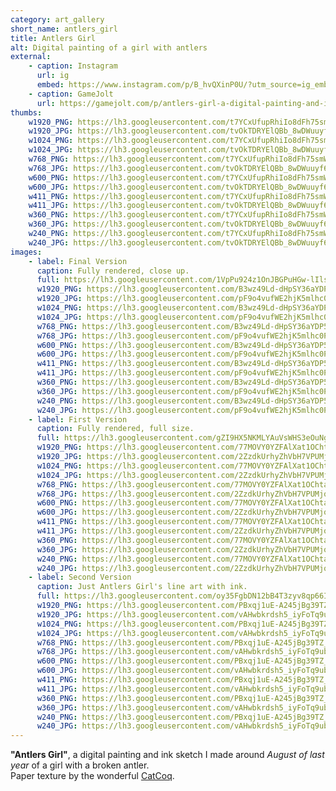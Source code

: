 ```yaml
---
category: art_gallery
short_name: antlers_girl
title: Antlers Girl
alt: Digital painting of a girl with antlers
external:
    - caption: Instagram
      url: ig
      embed: https://www.instagram.com/p/B_hvQXinP0U/?utm_source=ig_embed&amp;utm_campaign=loading
    - caption: GameJolt
      url: https://gamejolt.com/p/antlers-girl-a-digital-painting-and-ink-sketch-i-made-around-huipkhc8
thumbs:
    w1920_PNG: https://lh3.googleusercontent.com/t7YCxUfupRhiIo8dFh75smWG9hppPdMG9o02DgnFup2rF0VDq6QuMjAqWSNwJnGMiGMhN1ZVa9zc5xz1glU2enRFwsWK1hILMMDljXesEefUWMqMAE4Qj8PXP4NrXTH_FL7rdJOyBA=w2400
    w1920_JPG: https://lh3.googleusercontent.com/tvOkTDRYElQBb_8wDWuuyf6fzAgD7_UYHhEAQ8SNqLN6xRKG021BerLlLYkGaVBngKyyV79ZEji5wg0T4YPzc2T2NkzKUFyHA5A-dwdBJ6fMs9auBdxMe5ksu15ksDt0YxZloh4i8A=w2400
    w1024_PNG: https://lh3.googleusercontent.com/t7YCxUfupRhiIo8dFh75smWG9hppPdMG9o02DgnFup2rF0VDq6QuMjAqWSNwJnGMiGMhN1ZVa9zc5xz1glU2enRFwsWK1hILMMDljXesEefUWMqMAE4Qj8PXP4NrXTH_FL7rdJOyBA=w284
    w1024_JPG: https://lh3.googleusercontent.com/tvOkTDRYElQBb_8wDWuuyf6fzAgD7_UYHhEAQ8SNqLN6xRKG021BerLlLYkGaVBngKyyV79ZEji5wg0T4YPzc2T2NkzKUFyHA5A-dwdBJ6fMs9auBdxMe5ksu15ksDt0YxZloh4i8A=w284
    w768_PNG: https://lh3.googleusercontent.com/t7YCxUfupRhiIo8dFh75smWG9hppPdMG9o02DgnFup2rF0VDq6QuMjAqWSNwJnGMiGMhN1ZVa9zc5xz1glU2enRFwsWK1hILMMDljXesEefUWMqMAE4Qj8PXP4NrXTH_FL7rdJOyBA=w213
    w768_JPG: https://lh3.googleusercontent.com/tvOkTDRYElQBb_8wDWuuyf6fzAgD7_UYHhEAQ8SNqLN6xRKG021BerLlLYkGaVBngKyyV79ZEji5wg0T4YPzc2T2NkzKUFyHA5A-dwdBJ6fMs9auBdxMe5ksu15ksDt0YxZloh4i8A=w213
    w600_PNG: https://lh3.googleusercontent.com/t7YCxUfupRhiIo8dFh75smWG9hppPdMG9o02DgnFup2rF0VDq6QuMjAqWSNwJnGMiGMhN1ZVa9zc5xz1glU2enRFwsWK1hILMMDljXesEefUWMqMAE4Qj8PXP4NrXTH_FL7rdJOyBA=w166
    w600_JPG: https://lh3.googleusercontent.com/tvOkTDRYElQBb_8wDWuuyf6fzAgD7_UYHhEAQ8SNqLN6xRKG021BerLlLYkGaVBngKyyV79ZEji5wg0T4YPzc2T2NkzKUFyHA5A-dwdBJ6fMs9auBdxMe5ksu15ksDt0YxZloh4i8A=w166
    w411_PNG: https://lh3.googleusercontent.com/t7YCxUfupRhiIo8dFh75smWG9hppPdMG9o02DgnFup2rF0VDq6QuMjAqWSNwJnGMiGMhN1ZVa9zc5xz1glU2enRFwsWK1hILMMDljXesEefUWMqMAE4Qj8PXP4NrXTH_FL7rdJOyBA=w114
    w411_JPG: https://lh3.googleusercontent.com/tvOkTDRYElQBb_8wDWuuyf6fzAgD7_UYHhEAQ8SNqLN6xRKG021BerLlLYkGaVBngKyyV79ZEji5wg0T4YPzc2T2NkzKUFyHA5A-dwdBJ6fMs9auBdxMe5ksu15ksDt0YxZloh4i8A=w114
    w360_PNG: https://lh3.googleusercontent.com/t7YCxUfupRhiIo8dFh75smWG9hppPdMG9o02DgnFup2rF0VDq6QuMjAqWSNwJnGMiGMhN1ZVa9zc5xz1glU2enRFwsWK1hILMMDljXesEefUWMqMAE4Qj8PXP4NrXTH_FL7rdJOyBA=w100
    w360_JPG: https://lh3.googleusercontent.com/tvOkTDRYElQBb_8wDWuuyf6fzAgD7_UYHhEAQ8SNqLN6xRKG021BerLlLYkGaVBngKyyV79ZEji5wg0T4YPzc2T2NkzKUFyHA5A-dwdBJ6fMs9auBdxMe5ksu15ksDt0YxZloh4i8A=w100
    w240_PNG: https://lh3.googleusercontent.com/t7YCxUfupRhiIo8dFh75smWG9hppPdMG9o02DgnFup2rF0VDq6QuMjAqWSNwJnGMiGMhN1ZVa9zc5xz1glU2enRFwsWK1hILMMDljXesEefUWMqMAE4Qj8PXP4NrXTH_FL7rdJOyBA=w66
    w240_JPG: https://lh3.googleusercontent.com/tvOkTDRYElQBb_8wDWuuyf6fzAgD7_UYHhEAQ8SNqLN6xRKG021BerLlLYkGaVBngKyyV79ZEji5wg0T4YPzc2T2NkzKUFyHA5A-dwdBJ6fMs9auBdxMe5ksu15ksDt0YxZloh4i8A=w66
images:
    - label: Final Version
      caption: Fully rendered, close up.
      full: https://lh3.googleusercontent.com/1VpPu924z1OnJBGPuHGw-lIlsZQjY-dCHni1TgipzCcqAPGjNucjVapCAIcm03-Ne5qknJDtsOOh7MzMuWlpRU21n0C1uj6QHm9j-OATxLrDvuc3KC1_Jg_j9A-SOiZRfkggcyknQw=w2400
      w1920_PNG: https://lh3.googleusercontent.com/B3wz49Ld-dHpSY36aYDP5mAWLdIe17WSL6NqjJ2A9Kk2Iy0SwuzXHyAXf1YDACnVpXoDoYgAWsm3BGNmkIxeR3twCCuDOpkjp0xShBqSVmzarWVNfbsw1cbPONnJfaZd4GHh1DHUmA=w2400
      w1920_JPG: https://lh3.googleusercontent.com/pF9o4vufWE2hjK5mlhc0Pi8stlFP48xcugANRTWSx1xoe3dNHDsHJb0q7peiapF5XrEGP3Jp_-rPRP0tNnlsKrWuo4TJXtzi0qhi6R62-lH0P0xCt-KHX7MV5KISslxyBDe2wxptqw=w2400
      w1024_PNG: https://lh3.googleusercontent.com/B3wz49Ld-dHpSY36aYDP5mAWLdIe17WSL6NqjJ2A9Kk2Iy0SwuzXHyAXf1YDACnVpXoDoYgAWsm3BGNmkIxeR3twCCuDOpkjp0xShBqSVmzarWVNfbsw1cbPONnJfaZd4GHh1DHUmA=w711
      w1024_JPG: https://lh3.googleusercontent.com/pF9o4vufWE2hjK5mlhc0Pi8stlFP48xcugANRTWSx1xoe3dNHDsHJb0q7peiapF5XrEGP3Jp_-rPRP0tNnlsKrWuo4TJXtzi0qhi6R62-lH0P0xCt-KHX7MV5KISslxyBDe2wxptqw=w711
      w768_PNG: https://lh3.googleusercontent.com/B3wz49Ld-dHpSY36aYDP5mAWLdIe17WSL6NqjJ2A9Kk2Iy0SwuzXHyAXf1YDACnVpXoDoYgAWsm3BGNmkIxeR3twCCuDOpkjp0xShBqSVmzarWVNfbsw1cbPONnJfaZd4GHh1DHUmA=w533
      w768_JPG: https://lh3.googleusercontent.com/pF9o4vufWE2hjK5mlhc0Pi8stlFP48xcugANRTWSx1xoe3dNHDsHJb0q7peiapF5XrEGP3Jp_-rPRP0tNnlsKrWuo4TJXtzi0qhi6R62-lH0P0xCt-KHX7MV5KISslxyBDe2wxptqw=w533
      w600_PNG: https://lh3.googleusercontent.com/B3wz49Ld-dHpSY36aYDP5mAWLdIe17WSL6NqjJ2A9Kk2Iy0SwuzXHyAXf1YDACnVpXoDoYgAWsm3BGNmkIxeR3twCCuDOpkjp0xShBqSVmzarWVNfbsw1cbPONnJfaZd4GHh1DHUmA=w416
      w600_JPG: https://lh3.googleusercontent.com/pF9o4vufWE2hjK5mlhc0Pi8stlFP48xcugANRTWSx1xoe3dNHDsHJb0q7peiapF5XrEGP3Jp_-rPRP0tNnlsKrWuo4TJXtzi0qhi6R62-lH0P0xCt-KHX7MV5KISslxyBDe2wxptqw=w416
      w411_PNG: https://lh3.googleusercontent.com/B3wz49Ld-dHpSY36aYDP5mAWLdIe17WSL6NqjJ2A9Kk2Iy0SwuzXHyAXf1YDACnVpXoDoYgAWsm3BGNmkIxeR3twCCuDOpkjp0xShBqSVmzarWVNfbsw1cbPONnJfaZd4GHh1DHUmA=w285
      w411_JPG: https://lh3.googleusercontent.com/pF9o4vufWE2hjK5mlhc0Pi8stlFP48xcugANRTWSx1xoe3dNHDsHJb0q7peiapF5XrEGP3Jp_-rPRP0tNnlsKrWuo4TJXtzi0qhi6R62-lH0P0xCt-KHX7MV5KISslxyBDe2wxptqw=w285
      w360_PNG: https://lh3.googleusercontent.com/B3wz49Ld-dHpSY36aYDP5mAWLdIe17WSL6NqjJ2A9Kk2Iy0SwuzXHyAXf1YDACnVpXoDoYgAWsm3BGNmkIxeR3twCCuDOpkjp0xShBqSVmzarWVNfbsw1cbPONnJfaZd4GHh1DHUmA=w250
      w360_JPG: https://lh3.googleusercontent.com/pF9o4vufWE2hjK5mlhc0Pi8stlFP48xcugANRTWSx1xoe3dNHDsHJb0q7peiapF5XrEGP3Jp_-rPRP0tNnlsKrWuo4TJXtzi0qhi6R62-lH0P0xCt-KHX7MV5KISslxyBDe2wxptqw=w250
      w240_PNG: https://lh3.googleusercontent.com/B3wz49Ld-dHpSY36aYDP5mAWLdIe17WSL6NqjJ2A9Kk2Iy0SwuzXHyAXf1YDACnVpXoDoYgAWsm3BGNmkIxeR3twCCuDOpkjp0xShBqSVmzarWVNfbsw1cbPONnJfaZd4GHh1DHUmA=w166
      w240_JPG: https://lh3.googleusercontent.com/pF9o4vufWE2hjK5mlhc0Pi8stlFP48xcugANRTWSx1xoe3dNHDsHJb0q7peiapF5XrEGP3Jp_-rPRP0tNnlsKrWuo4TJXtzi0qhi6R62-lH0P0xCt-KHX7MV5KISslxyBDe2wxptqw=w166
    - label: First Version
      caption: Fully rendered, full size.
      full: https://lh3.googleusercontent.com/gZI9HX5NKMLYAuVsWHS3eOuNgfOutzaKEs7WWqAAcCub-4enx9HKwCrAlSgqv1OlXuRM6gRGHUzAKW0X7ZTJwJ_Hb8wnID6pBsW6wawpNSVcxupYqDvuGIeXOXHBMZqbBRGGJFAtAQ=w2400
      w1920_PNG: https://lh3.googleusercontent.com/77MOVY0YZFAlXat1OChtacF6QiHvcz0je9oSWVOBK6sRYRJVdK4r6zeiCH9i7jGTViciFbhIhDobWAX20zAFnK_yJkBbWUssqq8P5qmnYkdmGnx2LS_oyiYjv6g5Me4esPRSTKSHKg=w2400
      w1920_JPG: https://lh3.googleusercontent.com/2ZzdkUrhyZhVbH7VPUMjqCBZls4PucIXB1DuskshyNp1x770aoKs7ZBjYgOKRRb4x_rJGftWbdXqyj99Fe-8Ys0rscNx3AXWJ-kTRLgiDEegp3s0Ktiewox6hJMSI6gUpnQRY4EyeA=w2400
      w1024_PNG: https://lh3.googleusercontent.com/77MOVY0YZFAlXat1OChtacF6QiHvcz0je9oSWVOBK6sRYRJVdK4r6zeiCH9i7jGTViciFbhIhDobWAX20zAFnK_yJkBbWUssqq8P5qmnYkdmGnx2LS_oyiYjv6g5Me4esPRSTKSHKg=w711
      w1024_JPG: https://lh3.googleusercontent.com/2ZzdkUrhyZhVbH7VPUMjqCBZls4PucIXB1DuskshyNp1x770aoKs7ZBjYgOKRRb4x_rJGftWbdXqyj99Fe-8Ys0rscNx3AXWJ-kTRLgiDEegp3s0Ktiewox6hJMSI6gUpnQRY4EyeA=w711
      w768_PNG: https://lh3.googleusercontent.com/77MOVY0YZFAlXat1OChtacF6QiHvcz0je9oSWVOBK6sRYRJVdK4r6zeiCH9i7jGTViciFbhIhDobWAX20zAFnK_yJkBbWUssqq8P5qmnYkdmGnx2LS_oyiYjv6g5Me4esPRSTKSHKg=w533
      w768_JPG: https://lh3.googleusercontent.com/2ZzdkUrhyZhVbH7VPUMjqCBZls4PucIXB1DuskshyNp1x770aoKs7ZBjYgOKRRb4x_rJGftWbdXqyj99Fe-8Ys0rscNx3AXWJ-kTRLgiDEegp3s0Ktiewox6hJMSI6gUpnQRY4EyeA=w533
      w600_PNG: https://lh3.googleusercontent.com/77MOVY0YZFAlXat1OChtacF6QiHvcz0je9oSWVOBK6sRYRJVdK4r6zeiCH9i7jGTViciFbhIhDobWAX20zAFnK_yJkBbWUssqq8P5qmnYkdmGnx2LS_oyiYjv6g5Me4esPRSTKSHKg=w416
      w600_JPG: https://lh3.googleusercontent.com/2ZzdkUrhyZhVbH7VPUMjqCBZls4PucIXB1DuskshyNp1x770aoKs7ZBjYgOKRRb4x_rJGftWbdXqyj99Fe-8Ys0rscNx3AXWJ-kTRLgiDEegp3s0Ktiewox6hJMSI6gUpnQRY4EyeA=w416
      w411_PNG: https://lh3.googleusercontent.com/77MOVY0YZFAlXat1OChtacF6QiHvcz0je9oSWVOBK6sRYRJVdK4r6zeiCH9i7jGTViciFbhIhDobWAX20zAFnK_yJkBbWUssqq8P5qmnYkdmGnx2LS_oyiYjv6g5Me4esPRSTKSHKg=w285
      w411_JPG: https://lh3.googleusercontent.com/2ZzdkUrhyZhVbH7VPUMjqCBZls4PucIXB1DuskshyNp1x770aoKs7ZBjYgOKRRb4x_rJGftWbdXqyj99Fe-8Ys0rscNx3AXWJ-kTRLgiDEegp3s0Ktiewox6hJMSI6gUpnQRY4EyeA=w285
      w360_PNG: https://lh3.googleusercontent.com/77MOVY0YZFAlXat1OChtacF6QiHvcz0je9oSWVOBK6sRYRJVdK4r6zeiCH9i7jGTViciFbhIhDobWAX20zAFnK_yJkBbWUssqq8P5qmnYkdmGnx2LS_oyiYjv6g5Me4esPRSTKSHKg=w250
      w360_JPG: https://lh3.googleusercontent.com/2ZzdkUrhyZhVbH7VPUMjqCBZls4PucIXB1DuskshyNp1x770aoKs7ZBjYgOKRRb4x_rJGftWbdXqyj99Fe-8Ys0rscNx3AXWJ-kTRLgiDEegp3s0Ktiewox6hJMSI6gUpnQRY4EyeA=w250
      w240_PNG: https://lh3.googleusercontent.com/77MOVY0YZFAlXat1OChtacF6QiHvcz0je9oSWVOBK6sRYRJVdK4r6zeiCH9i7jGTViciFbhIhDobWAX20zAFnK_yJkBbWUssqq8P5qmnYkdmGnx2LS_oyiYjv6g5Me4esPRSTKSHKg=w166
      w240_JPG: https://lh3.googleusercontent.com/2ZzdkUrhyZhVbH7VPUMjqCBZls4PucIXB1DuskshyNp1x770aoKs7ZBjYgOKRRb4x_rJGftWbdXqyj99Fe-8Ys0rscNx3AXWJ-kTRLgiDEegp3s0Ktiewox6hJMSI6gUpnQRY4EyeA=w166
    - label: Second Version
      caption: Just Antlers Girl's line art with ink.
      full: https://lh3.googleusercontent.com/oy35FgbDN12bB4T3zyv8qp66INc6_QaOjc0-LSdP-qGa38p4XsJvejXUBc6q0BfM8ewXMnZu74DZvdH9uepZ8qWsoGtArGNiBgJc3i4ZthKZPek163wWBB6sbVxbPM0rAjuESMD3yQ=w2400
      w1920_PNG: https://lh3.googleusercontent.com/PBxqj1uE-A245jBg39TZ_73fpXPkUh3bJXa3aBOdj687lWZC4au34QU26VkS3kY1gIEE6fJb7a90p9yB12FJTCHJ4djEnqficPP4Kj2gAFg9po2GcnoHMyo1-J_4qy6EqQMZ6TMGZw=w2400
      w1920_JPG: https://lh3.googleusercontent.com/vAHwbkrdsh5_iyFoTq9ubYMEcEA5f7nUnNf3WQJ8kM8M-rlN2SRPs5EK8Luy-uXu0meftPf89gNElxAAhgzlq1Lh1k0o4IRRmO7FPO9bOpXQbdG4765vWlQ_s0NlnWJ_xweEffQ2fg=w2400
      w1024_PNG: https://lh3.googleusercontent.com/PBxqj1uE-A245jBg39TZ_73fpXPkUh3bJXa3aBOdj687lWZC4au34QU26VkS3kY1gIEE6fJb7a90p9yB12FJTCHJ4djEnqficPP4Kj2gAFg9po2GcnoHMyo1-J_4qy6EqQMZ6TMGZw=w711
      w1024_JPG: https://lh3.googleusercontent.com/vAHwbkrdsh5_iyFoTq9ubYMEcEA5f7nUnNf3WQJ8kM8M-rlN2SRPs5EK8Luy-uXu0meftPf89gNElxAAhgzlq1Lh1k0o4IRRmO7FPO9bOpXQbdG4765vWlQ_s0NlnWJ_xweEffQ2fg=w711
      w768_PNG: https://lh3.googleusercontent.com/PBxqj1uE-A245jBg39TZ_73fpXPkUh3bJXa3aBOdj687lWZC4au34QU26VkS3kY1gIEE6fJb7a90p9yB12FJTCHJ4djEnqficPP4Kj2gAFg9po2GcnoHMyo1-J_4qy6EqQMZ6TMGZw=w533
      w768_JPG: https://lh3.googleusercontent.com/vAHwbkrdsh5_iyFoTq9ubYMEcEA5f7nUnNf3WQJ8kM8M-rlN2SRPs5EK8Luy-uXu0meftPf89gNElxAAhgzlq1Lh1k0o4IRRmO7FPO9bOpXQbdG4765vWlQ_s0NlnWJ_xweEffQ2fg=w533
      w600_PNG: https://lh3.googleusercontent.com/PBxqj1uE-A245jBg39TZ_73fpXPkUh3bJXa3aBOdj687lWZC4au34QU26VkS3kY1gIEE6fJb7a90p9yB12FJTCHJ4djEnqficPP4Kj2gAFg9po2GcnoHMyo1-J_4qy6EqQMZ6TMGZw=w416
      w600_JPG: https://lh3.googleusercontent.com/vAHwbkrdsh5_iyFoTq9ubYMEcEA5f7nUnNf3WQJ8kM8M-rlN2SRPs5EK8Luy-uXu0meftPf89gNElxAAhgzlq1Lh1k0o4IRRmO7FPO9bOpXQbdG4765vWlQ_s0NlnWJ_xweEffQ2fg=w416
      w411_PNG: https://lh3.googleusercontent.com/PBxqj1uE-A245jBg39TZ_73fpXPkUh3bJXa3aBOdj687lWZC4au34QU26VkS3kY1gIEE6fJb7a90p9yB12FJTCHJ4djEnqficPP4Kj2gAFg9po2GcnoHMyo1-J_4qy6EqQMZ6TMGZw=w285
      w411_JPG: https://lh3.googleusercontent.com/vAHwbkrdsh5_iyFoTq9ubYMEcEA5f7nUnNf3WQJ8kM8M-rlN2SRPs5EK8Luy-uXu0meftPf89gNElxAAhgzlq1Lh1k0o4IRRmO7FPO9bOpXQbdG4765vWlQ_s0NlnWJ_xweEffQ2fg=w285
      w360_PNG: https://lh3.googleusercontent.com/PBxqj1uE-A245jBg39TZ_73fpXPkUh3bJXa3aBOdj687lWZC4au34QU26VkS3kY1gIEE6fJb7a90p9yB12FJTCHJ4djEnqficPP4Kj2gAFg9po2GcnoHMyo1-J_4qy6EqQMZ6TMGZw=w250
      w360_JPG: https://lh3.googleusercontent.com/vAHwbkrdsh5_iyFoTq9ubYMEcEA5f7nUnNf3WQJ8kM8M-rlN2SRPs5EK8Luy-uXu0meftPf89gNElxAAhgzlq1Lh1k0o4IRRmO7FPO9bOpXQbdG4765vWlQ_s0NlnWJ_xweEffQ2fg=w250
      w240_PNG: https://lh3.googleusercontent.com/PBxqj1uE-A245jBg39TZ_73fpXPkUh3bJXa3aBOdj687lWZC4au34QU26VkS3kY1gIEE6fJb7a90p9yB12FJTCHJ4djEnqficPP4Kj2gAFg9po2GcnoHMyo1-J_4qy6EqQMZ6TMGZw=w166
      w240_JPG: https://lh3.googleusercontent.com/vAHwbkrdsh5_iyFoTq9ubYMEcEA5f7nUnNf3WQJ8kM8M-rlN2SRPs5EK8Luy-uXu0meftPf89gNElxAAhgzlq1Lh1k0o4IRRmO7FPO9bOpXQbdG4765vWlQ_s0NlnWJ_xweEffQ2fg=w166
---
```


**"Antlers Girl"**, a digital painting and ink sketch I made around *August of last year* of a girl with a broken antler.  
Paper texture by the wonderful [CatCoq](https://www.instagram.com/catcoq/).
